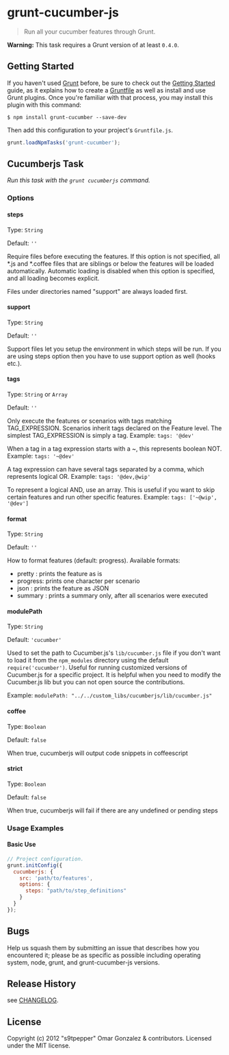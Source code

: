 # grunt-cucumber-js

> Run all your cucumber features through Grunt.

**Warning:** This task requires a Grunt version of at least `0.4.0`.


## Getting Started
If you haven't used [Grunt](http://gruntjs.com/) before, be sure to
check out the [Getting Started](http://gruntjs.com/getting-started)
guide, as it explains how to create a
[Gruntfile](http://gruntjs.com/sample-gruntfile) as well as install
and use Grunt plugins. Once you're familiar with that process, you may
install this plugin with this command:

```shell
$ npm install grunt-cucumber --save-dev
```
Then add this configuration to your project's `Gruntfile.js`.

```js
grunt.loadNpmTasks('grunt-cucumber');
```

## Cucumberjs Task
_Run this task with the `grunt cucumberjs` command._

### Options

#### steps
Type: `String`

Default: `''`

Require files before executing the features. If this option is not
specified, all *.js and *.coffee files that are siblings or below the
features will be loaded automatically. Automatic loading is disabled
when this option is specified, and all loading becomes explicit.

Files under directories named "support" are always loaded first.

#### support
Type: `String`

Default: `''`

Support files let you setup the environment in which steps will be run. If you are using steps option then you have to use support option as well (hooks etc.).


#### tags
Type: `String` or `Array`

Default: `''`

Only execute the features or scenarios with tags
matching TAG_EXPRESSION. Scenarios inherit tags
declared on the Feature level. The simplest
TAG_EXPRESSION is simply a tag. Example:
`tags: '@dev'`

When a tag in a tag expression starts with a ~,
this represents boolean NOT. Example:
`tags: '~@dev'`

 A tag expression can have several tags separated
by a comma, which represents logical OR. Example:
`tags: '@dev,@wip'`

To represent a logical AND, use an array.
This is useful if you want to skip certain features
and run other specific features. Example:
`tags: ['~@wip', '@dev']`

#### format
Type: `String`

Default: `''`

How to format features (default: progress).
Available formats:
* pretty  : prints the feature as is
* progress: prints one character per scenario
* json    : prints the feature as JSON
* summary : prints a summary only, after all scenarios were executed

#### modulePath
Type: `String`

Default: `'cucumber'`

Used to set the path to Cucumber.js's `lib/cucumber.js`
file if you don't want to load it from the `npm_modules`
directory using the default `require('cucumber')`. Useful for running
customized versions of Cucumber.js for a specific project.
It is helpful when you need to modify the Cucumber.js lib
but you can not open source the contributions.

Example: `modulePath: "../../custom_libs/cucumberjs/lib/cucumber.js"`

#### coffee
Type: `Boolean`

Default: `false`

When true, cucumberjs will output code snippets in coffeescript

#### strict
Type: `Boolean`

Default: `false`

When true, cucumberjs will fail if there are any undefined or pending steps

### Usage Examples


#### Basic Use
```js
// Project configuration.
grunt.initConfig({
  cucumberjs: {
    src: 'path/to/features',
    options: {
      steps: "path/to/step_definitions"
    }
  }
});
```

## Bugs

Help us squash them by submitting an issue that describes how you encountered it; please be as specific as possible including operating system, node, grunt, and grunt-cucumber-js versions.

## Release History

see [CHANGELOG](CHANGELOG.md).

## License
Copyright (c) 2012 "s9tpepper" Omar Gonzalez & contributors.
Licensed under the MIT license.
